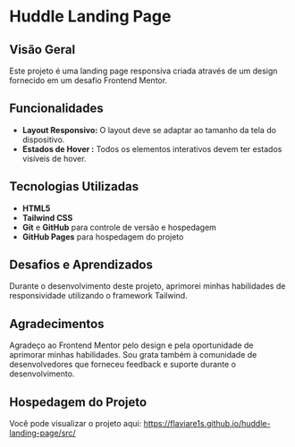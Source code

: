 # Huddle Landing Page


## Visão Geral

Este projeto é uma landing page responsiva criada através de um design fornecido em um desafio Frontend Mentor.

## Funcionalidades

- **Layout Responsivo:** O layout deve se adaptar ao tamanho da tela do dispositivo.
- **Estados de Hover :** Todos os elementos interativos devem ter estados visíveis de hover.

## Tecnologias Utilizadas

- **HTML5**
- **Tailwind CSS**
- **Git** e **GitHub** para controle de versão e hospedagem
- **GitHub Pages** para hospedagem do projeto

## Desafios e Aprendizados

Durante o desenvolvimento deste projeto, aprimorei minhas habilidades de responsividade utilizando o framework Tailwind.

## Agradecimentos

Agradeço ao Frontend Mentor pelo design e pela oportunidade de aprimorar minhas habilidades. Sou grata também à comunidade de desenvolvedores que forneceu feedback e suporte durante o desenvolvimento.

## Hospedagem do Projeto

Você pode visualizar o projeto aqui: https://flaviare1s.github.io/huddle-landing-page/src/
